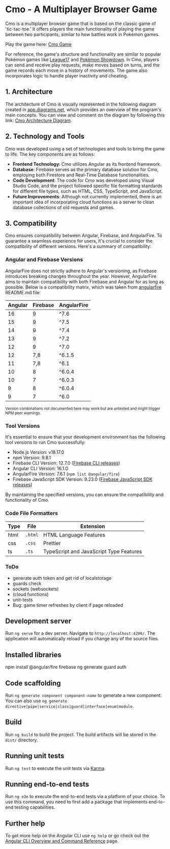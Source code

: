# Cmo - A Multiplayer Browser Game

Cmo is a multiplayer browser game that is based on the classic game of 'tic-tac-toe.' It offers players the main functionality of playing the game between two participants, similar to how battles work in Pokémon games.

Play the game here: [Cmo Game](https://cmo-game.web.app/)

For reference, the game's structure and functionality are similar to popular Pokémon games like [League17](https://league17.ru/) and [Pokémon Showdown](https://play.pokemonshowdown.com/). In Cmo, players can send and receive play requests, make moves based on turns, and the game records each move in a history of movements. The game also incorporates logic to handle player inactivity and cheating.

## 1. Architecture

The architecture of Cmo is visually represented in the following diagram created in [app.diagrams.net](https://app.diagrams.net/), which provides an overview of the program's main concepts. You can view and comment on the diagram by following this link: [Cmo Architecture Diagram](https://drive.google.com/file/d/1EZoQ8DQngN7BWRQnjp8zGFLfTA0G6vvF/view?usp=sharing).

## 2. Technology and Tools

Cmo was developed using a set of technologies and tools to bring the game to life. The key components are as follows:

- **Frontend Technology**: Cmo utilizes Angular as its frontend framework.
- **Database**: Firebase serves as the primary database solution for Cmo, employing both Firestore and Real-Time Database functionalities.
- **Code Development**: The code for Cmo was developed using Visual Studio Code, and the project followed specific file formatting standards for different file types, such as HTML, CSS, TypeScript, and JavaScript.
- **Future Improvements**: Although not currently implemented, there is an important idea of incorporating cloud functions as a server to clean database collections of old requests and games.

## 3. Compatibility

Cmo ensures compatibility between Angular, Firebase, and AngularFire. To guarantee a seamless experience for users, it's crucial to consider the compatibility of different versions. Here's a summary of compatibility:

### Angular and Firebase Versions

AngularFire does not strictly adhere to Angular's versioning, as Firebase introduces breaking changes throughout the year. However, AngularFire aims to maintain compatibility with both Firebase and Angular for as long as possible. Below is a compatibility matrix, which was taken from [angularfire](https://github.com/angular/angularfire) README.md file:

| Angular | Firebase | AngularFire  |
| ------- | -------- | ------------ |
| 16      | 9        | ^7.6         |
| 15      | 9        | ^7.5         |
| 14      | 9        | ^7.4         |
| 13      | 9        | ^7.2         |
| 12      | 9        | ^7.0         |
| 12      | 7,8      | ^6.1.5       |
| 11      | 7,8      | ^6.1         |
| 10      | 8        | ^6.0.4       |
| 10      | 7        | ^6.0.3       |
| 9       | 8        | ^6.0.4       |
| 9       | 7        | ^6.0         |

<sub>Version combinations not documented here may work but are untested and might trigger NPM peer warnings.</sub>

### Tool Versions

It's essential to ensure that your development environment has the following tool versions to run Cmo successfully:

- Node.js Version: v18.17.0
- npm Version: 9.8.1
- Firebase CLI Version: 12.7.0 ([Firebase CLI releases](https://firebase.google.com/support/releases))
- Angular CLI Version: 16.1.0
- AngularFire Version: 7.6.1 (`npm list @angular/fire`)
- Firebase JavaScript SDK Version: 9.23.0 ([Firebase JavaScript SDK releases](https://firebase.google.com/support/release-notes/js))

By maintaining the specified versions, you can ensure the compatibility and functionality of Cmo.

### Code File Formatters

| Type     | File                                     | Extension                               |
| -------  | ---------------------------------------- | --------------------------------------- |
| html     | `.html`                                  | HTML Language Features                  |
| css      | `.css`                                   | Prettier                                |
| ts       | `.ts`                                    | TypeScript and JavaScript Type Features |

### ToDo
- generate auth token and get rid of localstorage
- guards check
- sockets (websockets)
- (cloud functions)
- unit-tests
- Bug: game timer refreshes by client if page reloaded

## Development server

Run `ng serve` for a dev server. Navigate to `http://localhost:4200/`. The application will automatically reload if you change any of the source files.

## Installed libraries
npm install @angular/fire firebase
ng generate guard auth

## Code scaffolding

Run `ng generate component component-name` to generate a new component. You can also use `ng generate directive|pipe|service|class|guard|interface|enum|module`.

## Build

Run `ng build` to build the project. The build artifacts will be stored in the `dist/` directory.

## Running unit tests

Run `ng test` to execute the unit tests via [Karma](https://karma-runner.github.io).

## Running end-to-end tests

Run `ng e2e` to execute the end-to-end tests via a platform of your choice. To use this command, you need to first add a package that implements end-to-end testing capabilities.

## Further help

To get more help on the Angular CLI use `ng help` or go check out the [Angular CLI Overview and Command Reference](https://angular.io/cli) page.
